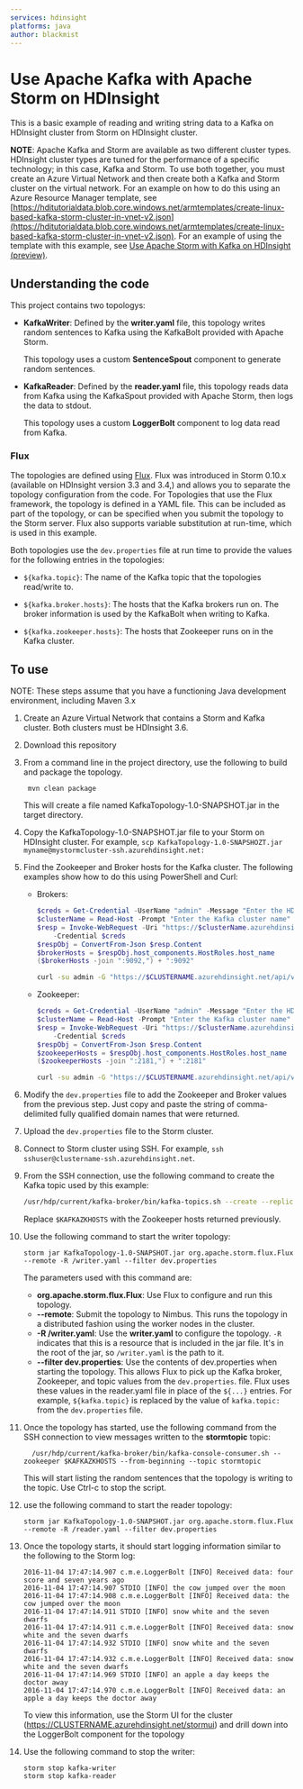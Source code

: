 ```yaml
---
services: hdinsight
platforms: java
author: blackmist
---
```


# Use Apache Kafka with Apache Storm on HDInsight

This is a basic example of reading and writing string data to a Kafka on HDInsight cluster from Storm on HDInsight cluster.

__NOTE__: Apache Kafka and Storm are available as two different cluster types. HDInsight cluster types are tuned for the performance of a specific technology; in this case, Kafka and Storm. To use both together, you must create an Azure Virtual Network and then create both a Kafka and Storm cluster on the virtual network. For an example on how to do this using an Azure Resource Manager template, see [https://hditutorialdata.blob.core.windows.net/armtemplates/create-linux-based-kafka-storm-cluster-in-vnet-v2.json](https://hditutorialdata.blob.core.windows.net/armtemplates/create-linux-based-kafka-storm-cluster-in-vnet-v2.json). For an example of using the template with this example, see [Use Apache Storm with Kafka on HDInsight (preview)](https://docs.microsoft.com/azure/hdinsight/hdinsight-apache-storm-with-kafka).

## Understanding the code

This project contains two topologys:

* __KafkaWriter__: Defined by the __writer.yaml__ file, this topology writes random sentences to Kafka using the KafkaBolt provided with Apache Storm.

    This topology uses a custom __SentenceSpout__ component to generate random sentences.

* __KafkaReader__: Defined by the __reader.yaml__ file, this topology reads data from Kafka using the KafkaSpout provided with Apache Storm, then logs the data to stdout.

    This topology uses a custom __LoggerBolt__ component to log data read from Kafka.

### Flux

The topologies are defined using [Flux](https://storm.apache.org/releases/0.10.0/flux.html). Flux was introduced in Storm 0.10.x (available on HDInsight version 3.3 and 3.4,) and allows you to separate the topology configuration from the code. For Topologies that use the Flux framework, the topology is defined in a YAML file. This can be included as part of the topology, or can be specified when you submit the topology to the Storm server. Flux also supports variable substitution at run-time, which is used in this example.

Both topologies use the `dev.properties` file at run time to provide the values for the following entries in the topologies:

* `${kafka.topic}`: The name of the Kafka topic that the topologies read/write to.

* `${kafka.broker.hosts}`: The hosts that the Kafka brokers run on. The broker information is used by the KafkaBolt when writing to Kafka.

* `${kafka.zookeeper.hosts}`: The hosts that Zookeeper runs on in the Kafka cluster.

## To use

NOTE: These steps assume that you have a functioning Java development environment, including Maven 3.x

1. Create an Azure Virtual Network that contains a Storm and Kafka cluster. Both clusters must be HDInsight 3.6.

2. Download this repository

4. From a command line in the project directory, use the following to build and package the topology.

        mvn clean package

    This will create a file named KafkaTopology-1.0-SNAPSHOT.jar in the target directory.

5. Copy the KafkaTopology-1.0-SNAPSHOT.jar file to your Storm on HDInsight cluster. For example, `scp KafkaTopology-1.0-SNAPSHOZT.jar myname@mystormcluster-ssh.azurehdinsight.net:`

6. Find the Zookeeper and Broker hosts for the Kafka cluster. The following examples show how to do this using PowerShell and Curl:

    * Brokers:

        ```powershell
        $creds = Get-Credential -UserName "admin" -Message "Enter the HDInsight login"
        $clusterName = Read-Host -Prompt "Enter the Kafka cluster name"
        $resp = Invoke-WebRequest -Uri "https://$clusterName.azurehdinsight.net/api/v1/clusters/$clusterName/services/KAFKA/components/KAFKA_BROKER" `
            -Credential $creds
        $respObj = ConvertFrom-Json $resp.Content
        $brokerHosts = $respObj.host_components.HostRoles.host_name
        ($brokerHosts -join ":9092,") + ":9092"
        ```

        ```bash
        curl -su admin -G "https://$CLUSTERNAME.azurehdinsight.net/api/v1/clusters/$CLUSTERNAME/services/KAFKA/components/KAFKA_BROKER" | jq -r '["\(.host_components[].HostRoles.host_name):9092"] | join(",")'
        ```

    * Zookeeper:

        ```powershell
        $creds = Get-Credential -UserName "admin" -Message "Enter the HDInsight login"
        $clusterName = Read-Host -Prompt "Enter the Kafka cluster name"
        $resp = Invoke-WebRequest -Uri "https://$clusterName.azurehdinsight.net/api/v1/clusters/$clusterName/services/ZOOKEEPER/components/ZOOKEEPER_SERVER" `
            -Credential $creds
        $respObj = ConvertFrom-Json $resp.Content
        $zookeeperHosts = $respObj.host_components.HostRoles.host_name
        ($zookeeperHosts -join ":2181,") + ":2181"
        ```

        ```bash
        curl -su admin -G "https://$CLUSTERNAME.azurehdinsight.net/api/v1/clusters/$CLUSTERNAME/services/ZOOKEEPER/components/ZOOKEEPER_SERVER" | jq -r '["\(.host_components[].HostRoles.host_name):2181"] | join(",")'
        ```

7. Modify the `dev.properties` file to add the Zookeeper and Broker values from the previous step. Just copy and paste the string of comma-delimited fully qualified domain names that were returned.

8. Upload the `dev.properties` file to the Storm cluster.

8. Connect to Storm cluster using SSH. For example, `ssh sshuser@clustername-ssh.azurehdinsight.net`.

9. From the SSH connection, use the following command to create the Kafka topic used by this example:

    ```bash
    /usr/hdp/current/kafka-broker/bin/kafka-topics.sh --create --replication-factor 3 --partitions 8 --topic stormtopic --zookeeper $KAFKAZKHOSTS
    ```

    Replace `$KAFKAZKHOSTS` with the Zookeeper hosts returned previously.

10. Use the following command to start the writer topology:

        storm jar KafkaTopology-1.0-SNAPSHOT.jar org.apache.storm.flux.Flux --remote -R /writer.yaml --filter dev.properties

    The parameters used with this command are:

    * __org.apache.storm.flux.Flux__: Use Flux to configure and run this topology.
    * __--remote__: Submit the topology to Nimbus. This runs the topology in a distributed fashion using the worker nodes in the cluster.
    * __-R /writer.yaml__: Use the __writer.yaml__ to configure the topology. `-R` indicates that this is a resource that is included in the jar file. It's in the root of the jar, so `/writer.yaml` is the path to it.
    * __--filter dev.properties__: Use the contents of dev.properties when starting the topology. This allows Flux to pick up the Kafka broker, Zookeeper, and topic values from the `dev.properties`. file. Flux uses these values in the reader.yaml file in place of the `${...}` entries. For example, `${kafka.topic}` is replaced by the value of `kafka.topic:` from the `dev.properties` file.

9. Once the topology has started, use the following command from the SSH connection to view messages written to the __stormtopic__ topic:

         /usr/hdp/current/kafka-broker/bin/kafka-console-consumer.sh --zookeeper $KAFKAZKHOSTS --from-beginning --topic stormtopic

    This will start listing the random sentences that the topology is writing to the topic. Use Ctrl-c to stop the script.

10. use the following command to start the reader topology:

        storm jar KafkaTopology-1.0-SNAPSHOT.jar org.apache.storm.flux.Flux --remote -R /reader.yaml --filter dev.properties

11. Once the topology starts, it should start logging information similar to the following to the Storm log:

        2016-11-04 17:47:14.907 c.m.e.LoggerBolt [INFO] Received data: four score and seven years ago
        2016-11-04 17:47:14.907 STDIO [INFO] the cow jumped over the moon
        2016-11-04 17:47:14.908 c.m.e.LoggerBolt [INFO] Received data: the cow jumped over the moon
        2016-11-04 17:47:14.911 STDIO [INFO] snow white and the seven dwarfs
        2016-11-04 17:47:14.911 c.m.e.LoggerBolt [INFO] Received data: snow white and the seven dwarfs
        2016-11-04 17:47:14.932 STDIO [INFO] snow white and the seven dwarfs
        2016-11-04 17:47:14.932 c.m.e.LoggerBolt [INFO] Received data: snow white and the seven dwarfs
        2016-11-04 17:47:14.969 STDIO [INFO] an apple a day keeps the doctor away
        2016-11-04 17:47:14.970 c.m.e.LoggerBolt [INFO] Received data: an apple a day keeps the doctor away

    To view this information, use the Storm UI for the cluster (https://CLUSTERNAME.azurehdinsight.net/stormui) and drill down into the LoggerBolt component for the topology

13. Use the following command to stop the writer:

        storm stop kafka-writer
        storm stop kafka-reader
